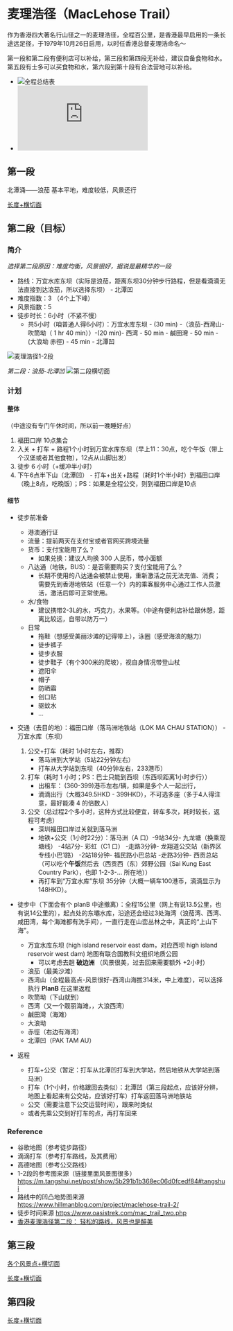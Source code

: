 # 麦理浩径（MacLehose Trail）
作为香港四大著名行山径之一的麦理浩径，全程百公里，是香港最早启用的一条长途远足径，于1979年10月26日启用，以时任香港总督麦理浩命名～

第一段和第二段有便利店可以补给，第三段和第四段无补给，建议自备食物和水。第五段有士多可以买食物和水，第六段到第十段有合法营地可以补给。

* ![全程总结表](https://pic3.zhimg.com/80/v2-c4a64739c939ca290110e7714632692e_1440w.webp)
* ![全程路线](https://pgw.udn.com.tw/gw/photo.php?u=https://uc.udn.com.tw/photo/2020/05/18/draft/7895242.jpg&x=0&y=0&sw=0&sh=0&w=1050&h=800&exp=3600)

## 第一段
北潭涌——浪茄
基本平地，难度较低，风景还行

[长度+横切面](https://www.timhiking.com/event/20190613/pimg/altitude.jpg)

## 第二段（目标）
### 简介
*选择第二段原因：难度均衡，风景很好，据说是最精华的一段*
* 路线：万宜水库东坝（实际是浪茄，距离东坝30分钟步行路程，但是看滴滴无法直接到达浪茄，所以选择东坝） - 北潭凹
* 难度指数：3 （4个上下峰）
* 风景指数：5
* 徒步时长：6小时（不紧不慢）
    * 共5小时（咱普通人得6小时）：万宜水库东坝 - (30 min) -（浪茄-西灣山-吹筒坳（ 1 hr 40 min））-(20 min)- 西湾 - 50 min - 鹹田灣 - 50 min - (大浪坳 赤徑) - 45 min - 北潭凹


![麦理浩径1-2段](https://imgssl.tangshui.net/FlHV405ZaV9mCPWTEu71Fby39p0x?imageView2/2/w/800/interlace/1%7Cwatermark/3/text/57OW5rC0IEDwn42BIEJSRUUg8J-QjQ==/font/5b6u6L2v6ZuF6buR/fontsize/600/fill/d2hpdGU=/dissolve/30/gravity/SouthEast/dx/25/dy/20)

*第二段：浪茄-北潭凹*
![第二段横切面](https://timhiking.com/event/20190614/pimg/altitude.jpg)


### 计划
#### 整体
（中途没有专门午休时间，所以前一晚睡好点）
1. 福田口岸 10点集合 
2. 入关 + 打车 + 路程1个小时到万宜水库东坝（早上11：30点，吃个午饭（带上个汉堡或者其他食物），12点从山脚出发） 
3. 徒步 6 小时（+缓冲半小时）
4. 下午6点半下山（北潭凹） - 打车+出关+路程（耗时1个半小时）到福田口岸（晚上8点，吃晚饭）；PS：如果是全程公交，则到福田口岸是10点

#### 细节
* 徒步前准备
    * 港澳通行证
    * 流量：提前两天在支付宝或者官网买跨境流量
    * 货币：支付宝能用了么？
        * 如果兑换：建议人均换 300 人民币，带小面额
    * 八达通（地铁，BUS）：是否需要购买？支付宝能用了么？
        * 长期不使用的八达通会被禁止使用，重新激活之前无法充值、消费；需要先到香港地铁站（任意一个）内的乘客服务中心通过工作人员激活，激活后即可正常使用。
    * 水/食物
        * 建议携带2-3L的水，巧克力，水果等。（中途有便利店补给跟休憩，距离比较远，自带以防万一）
    * 日常
        * 拖鞋（想感受美丽沙滩的记得带上），泳圈（感受海浪的魅力）
        * 徒步裤子
        * 徒步衣服
        * 徒步鞋子（有个300米的爬坡），视自身情况带登山杖
        * 遮阳伞
        * 帽子
        * 防晒霜
        * 创口贴
        * 驱蚊水
        * ...
* 交通（去目的地）：福田口岸（落马洲地铁站（LOK MA CHAU STATION）） - 万宜水库（东坝）
    1. 公交+打车（耗时 1小时左右，推荐）
        * 落马洲到大学站（5站22分钟左右）
        * 打车从大学站到东坝（40分钟左右，233港币）
    2. 打车（耗时 1 小时；PS：巴士只能到西坝（东西坝距离1小时步行））
        * 出租车： (360-399)港币左右/辆，如果是多个人一起出行，
        * 滴滴出行（大概349.5HKD - 399HKD），不可选多座（多于4人得注意，最好能凑 4 的倍数人）
    3. 公交（总过程2个多小时，这种方式比较便宜，转车多次，耗时较长，返程可考虑）
        * 深圳福田口岸过关就到落马洲
        * 地铁+公交（1小时22分）：落马洲（A 口）-9站34分- 九龙塘（换乘观塘线） -4站7分- 彩虹（C1 口） -走路3分钟- 龙翔道公交站（新界区专线小巴1路） -2站18分钟- 福民路小巴总站 -走路3分钟- 西贡总站（可以吃个**午饭**然后去（西贡西（东）郊野公园（Sai Kung East Country Park），也即 1-2-3-... 所在地））
        * 再打车到“万宜水库”东坝 35分钟（大概一辆车100港币，滴滴显示为 148HKD）。

* 徒步中（下面会有个 planB 中途撤离）：全程15公里（网上有说13.5公里，也有说14公里的），起点处的东壩水库，沿途还会经过3处海湾（浪茄湾、西湾、咸田湾，每个海滩都有洗手间），一直行走在山峦丛林之中，真正的“上山下海”。 
    * 万宜水库东坝 (high island reservoir east dam，对应西坝 high island reservoir west dam) 地图有联合国教科文组织地质公园
        * 可以考虑去趟 **破边洲** （风景很美，过去回来需要额外 +2小时）
    * 浪茄（最美沙滩）
    * 西湾山（全程最高点-风景很好-西湾山海拔314米，中上难度），可以选择执行 **PlanB** 在这里返程
    * 吹筒坳（下山就到） 
    * 西湾（又一个靓丽海滩，，大浪西湾） 
    * 鹹田灣（海滩）
    * 大浪坳
    * 赤徑（右边有海湾）
    * 北潭凹（PAK TAM AU）
* 返程
    * 打车+公交（暂定：打车从北潭凹打车到大学站，然后地铁从大学站到落马洲）
    * 打车（1个小时，价格跟回去类似）：北潭凹（第三段起点，应该好分辨，地图上看起来有公交站，应该好打车）打车返回落马洲地铁站
    * 公交（需要注意下公交运营时间），跟来时类似
    * 或者先乘公交到好打车的点，再打车回来

### Reference
* 谷歌地图（参考徒步路径）
* 滴滴打车（参考打车路线，及其费用）
* 高德地图（参考公交路线）
* 1-2段的参考图来源（链接里面风景图很多） https://m.tangshui.net/post/show/5b291b1b368ec06d0fcedf84#tangshui
* 路线中的凹凸地势图来源 https://www.hillmanblog.com/project/maclehose-trail-2/
* 徒步时间来源 https://www.oasistrek.com/mac_trail_two.php
* [香港麦理浩径第二段： 轻松的路线，风景也是醉美](https://www.2bulu.com/community/gotohuatinfo.htm?id=3VF9mVX7f2YI7pHkvxID%2Bw%3D%3D&type=)

## 第三段

[各个风景点+横切面](https://hikingwindfire.files.wordpress.com/2015/06/e9baa53e9ab98e5baa6.jpg?w=768%20768w)

[长度+横切面](https://timhiking.com/event/20180609/pimg/altitude.jpg)

## 第四段
[长度+横切面](https://timhiking.com/event/20180406/pimg/altitude.jpg)